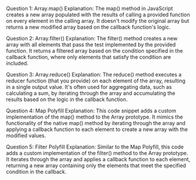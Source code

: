 Question 1: Array.map()
Explanation: The map() method in JavaScript creates a new array populated with the results of calling a provided function on every element in the calling array. It doesn't modify the original array but returns a new modified array based on the callback function's logic.

Question 2: Array.filter()
Explanation: The filter() method creates a new array with all elements that pass the test implemented by the provided function. It returns a filtered array based on the condition specified in the callback function, where only elements that satisfy the condition are included.

Question 3: Array.reduce()
Explanation: The reduce() method executes a reducer function (that you provide) on each element of the array, resulting in a single output value. It's often used for aggregating data, such as calculating a sum, by iterating through the array and accumulating the results based on the logic in the callback function.

Question 4: Map Polyfill
Explanation: This code snippet adds a custom implementation of the map() method to the Array prototype. It mimics the functionality of the native map() method by iterating through the array and applying a callback function to each element to create a new array with the modified values.

Question 5: Filter Polyfill
Explanation: Similar to the Map Polyfill, this code adds a custom implementation of the filter() method to the Array prototype. It iterates through the array and applies a callback function to each element, returning a new array containing only the elements that meet the specified condition in the callback.